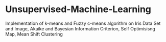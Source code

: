 # Unsupervised-Machine-Learning
Implementation of k-means and Fuzzy c-means algorithm on Iris Data Set and Image, Akaike and Bayesian Information Criterion, Self Optimisisng Map, Mean Shift Clustering
